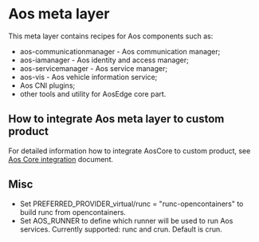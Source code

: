 # Aos meta layer

This meta layer contains recipes for Aos components such as:

* aos-communicationmanager - Aos communication manager;
* aos-iamanager - Aos identity and access manager;
* aos-servicemanager - Aos service manager;
* aos-vis - Aos vehicle information service;
* Aos CNI plugins;
* other tools and utility for AosEdge core part.

## How to integrate Aos meta layer to custom product

For detailed information how to integrate AosCore to custom product,
see [Aos Core integration](doc/integration.md) document.

## Misc

* Set PREFERRED_PROVIDER_virtual/runc = "runc-opencontainers" to build runc from opencontainers.
* Set AOS_RUNNER to define which runner will be used to run Aos services. Currently supported: runc and crun.
Default is crun.
